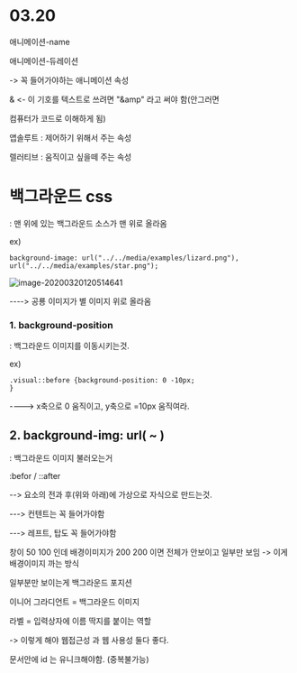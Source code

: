 # 03.20

애니메이션-name

애니메이션-듀레이션 

-> 꼭 들어가야하는 애니메이션 속성



& <- 이 기호를 텍스트로 쓰려면 "&amp"  라고 써야 함(안그러면 

컴퓨터가 코드로 이해하게 됨)  



앱솔루트 : 제어하기 위해서 주는 속성

렐러티브 : 움직이고 싶을떼 주는 속성



# 백그라운드 css

: 맨 위에 있는 백그라운드 소스가 맨 위로 올라옴

ex)

```
background-image: url("../../media/examples/lizard.png"),                 url("../../media/examples/star.png");
```

![image-20200320120514641](C:\Users\강호승\AppData\Roaming\Typora\typora-user-images\image-20200320120514641.png)

----> 공룡 이미지가 별 이미지 위로 올라옴

### 1. background-position

: 백그라운드 이미지를 이동시키는것.

ex)

```
.visual::before {background-position: 0 -10px;
}
```

----> x축으로 0 움직이고, y축으로 =10px 움직여라.

## 2. background-img: url( ~ )

: 백그라운드 이미지 불러오는거 



:befor / ::after 

--> 요소의 전과 후(위와 아래)에 가상으로 자식으로 만드는것.

---> 컨텐트는 꼭 들어가야함

---> 레프트, 탑도 꼭 들어가야함



창이 50 100 인데 배경이미지가 200 200 이면 전체가 안보이고 일부만 보임 -> 이게 배경이미지 까는 방식 

일부분만 보이는게 백그라운드 포지션



이니어 그라디언트 = 백그라운드 이미지





라벨 = 입력상자에 이름 딱지를 붙이는 역할

-> 이렇게 해야 웹접근성 과 웹 사용성 둘다 좋다. 



문서안에 id 는 유니크해야함. (중복불가능)



